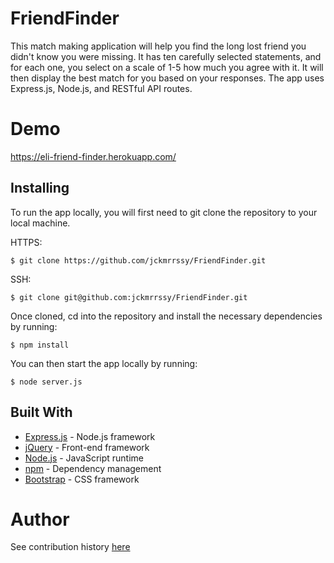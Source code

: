 # FriendFinder

This match making application will help you find the long lost friend you didn't know you were missing. It has ten carefully selected statements, and for each one, you select on a scale of 1-5 how much you agree with it. It will then display the best match for you based on your responses. The app uses Express.js, Node.js, and RESTful API routes.

# Demo 

https://eli-friend-finder.herokuapp.com/

## Installing

To run the app locally, you will first need to git clone the repository to your local machine. 

HTTPS:
````
$ git clone https://github.com/jckmrrssy/FriendFinder.git
````
SSH:
````
$ git clone git@github.com:jckmrrssy/FriendFinder.git
````

Once cloned, cd into the repository and install the necessary dependencies by running:
````
$ npm install
````

You can then start the app locally by running: 
````
$ node server.js
````

## Built With

* [Express.js](https://expressjs.com/) - Node.js framework
* [jQuery](https://jquery.com/) - Front-end framework 
* [Node.js](https://nodejs.org/en/) - JavaScript runtime
* [npm](https://www.npmjs.com/) - Dependency management
* [Bootstrap](https://getbootstrap.com/) - CSS framework

# Author

See contribution history [here]()
